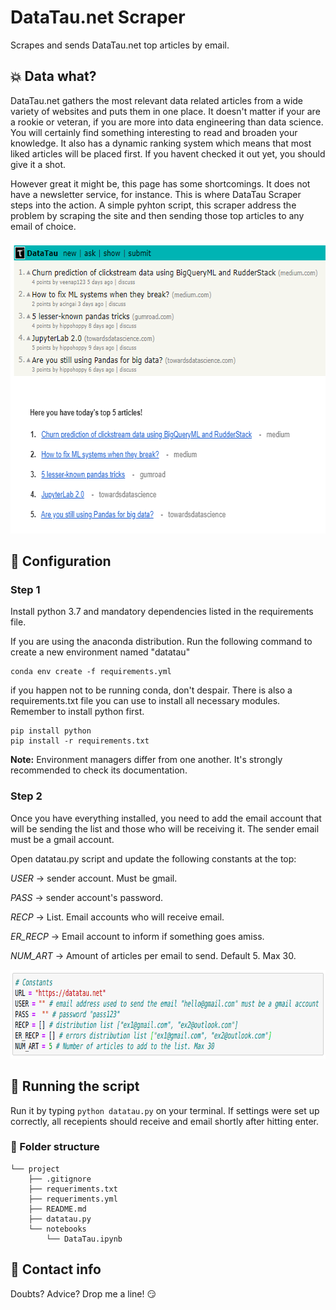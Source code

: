 # DataTau.net Scraper

Scrapes and sends DataTau.net top articles by email.

## :boom: Data what?

DataTau.net gathers the most relevant data related articles from a wide variety of websites and puts them in one place. It doesn't matter if your are a rookie or veteran, if you are more into data engineering than data science. You will certainly find something interesting to read and broaden your knowledge. It also has a dynamic ranking system which means that most liked articles will be placed first. If you havent checked it out yet, you should give it a shot.

However great it might be, this page has some shortcomings. It does not have a newsletter service, for instance. This is where DataTau Scraper steps into the action. A simple pyhton script, this scraper address the problem by scraping the site and then sending those top articles to any email of choice.

<p align="center">
  <img width="631" height="469" src="readme/res.png">
</p>

## :wrench: Configuration
### Step 1

Install python 3.7 and mandatory dependencies listed in the requirements file.

If you are using the anaconda distribution. Run the following command to create a new environment named "datatau"

```
conda env create -f requirements.yml
```

if you happen not to be running conda, don't despair. There is also a requirements.txt file you can use to install all necessary modules. Remember to install python first.
```
pip install python
pip install -r requirements.txt
```

**Note:** Environment managers differ from one another. It's strongly recommended to check its documentation.

### Step 2
Once you have everything installed, you need to add the email account that will be sending the list and those who will be receiving it. The sender email must be a gmail account. 

Open datatau.py script and update the following constants at the top:

*USER* -> sender account. Must be gmail.

*PASS* -> sender account's password.

*RECP* -> List. Email accounts who will receive email.

*ER_RECP* -> Email account to inform if something goes amiss.

*NUM_ART* -> Amount of articles per email to send. Default 5. Max 30.

<p align="center">
  <img width="788" height="142" src="readme/settings.png">
</p>

## :snake: Running the script

Run it by typing `python datatau.py` on your terminal. If settings were set up correctly, all recepients should receive and email shortly after hitting enter. 

### :file_folder: Folder structure
```
└── project
    ├── .gitignore
    ├── requeriments.txt
    ├── requeriments.yml
    ├── README.md
    ├── datatau.py
    └── notebooks
        └── DataTau.ipynb
```

## :love_letter: Contact info
Doubts? Advice?  Drop me a line! :smirk:
